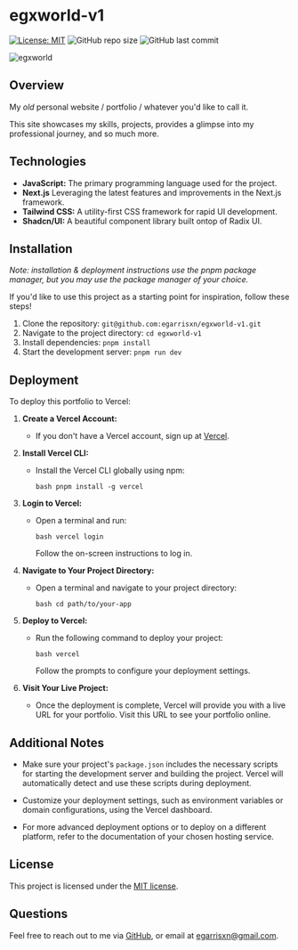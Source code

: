 # egxworld-v1

[![License: MIT](https://img.shields.io/badge/License-MIT-yellow.svg)](https://opensource.org/licenses/MIT) ![GitHub repo size](https://img.shields.io/github/repo-size/egarrisxn/egxworld) ![GitHub last commit](https://img.shields.io/github/last-commit/egarrisxn/egxworld)

![egxworld](https://github.com/user-attachments/assets/2f8c6bc5-26e0-453f-ae48-e65ee38999eb)

## Overview

My _old_ personal website / portfolio / whatever you'd like to call it.

This site showcases my skills, projects, provides a glimpse into my professional journey, and so much more.

## Technologies

- **JavaScript:** The primary programming language used for the project.
- **Next.js** Leveraging the latest features and improvements in the Next.js framework.
- **Tailwind CSS:** A utility-first CSS framework for rapid UI development.
- **Shadcn/UI:** A beautiful component library built ontop of Radix UI.

## Installation

_Note: installation & deployment instructions use the pnpm package manager, but you may use the package manager of your choice._

If you'd like to use this project as a starting point for inspiration, follow these steps!

1. Clone the repository: `git@github.com:egarrisxn/egxworld-v1.git`
2. Navigate to the project directory: `cd egxworld-v1`
3. Install dependencies: `pnpm install`
4. Start the development server: `pnpm run dev`

## Deployment

To deploy this portfolio to Vercel:

1. **Create a Vercel Account:**

   - If you don't have a Vercel account, sign up at [Vercel](https://vercel.com/signup).

2. **Install Vercel CLI:**

   - Install the Vercel CLI globally using npm:
     ```
     bash pnpm install -g vercel
     ```

3. **Login to Vercel:**

   - Open a terminal and run:
     ```
     bash vercel login
     ```
     Follow the on-screen instructions to log in.

4. **Navigate to Your Project Directory:**

   - Open a terminal and navigate to your project directory:
     ```
     bash cd path/to/your-app
     ```

5. **Deploy to Vercel:**

   - Run the following command to deploy your project:
     ```
     bash vercel
     ```
     Follow the prompts to configure your deployment settings.

6. **Visit Your Live Project:**
   - Once the deployment is complete, Vercel will provide you with a live URL for your portfolio. Visit this URL to see your portfolio online.

## Additional Notes

- Make sure your project's `package.json` includes the necessary scripts for starting the development server and building the project. Vercel will automatically detect and use these scripts during deployment.

- Customize your deployment settings, such as environment variables or domain configurations, using the Vercel dashboard.

- For more advanced deployment options or to deploy on a different platform, refer to the documentation of your chosen hosting service.

## License

This project is licensed under the [MIT license](https://opensource.org/licenses/MIT).

## Questions

Feel free to reach out to me via [GitHub](https://github.com/EGARRISXN), or email at egarrisxn@gmail.com.
